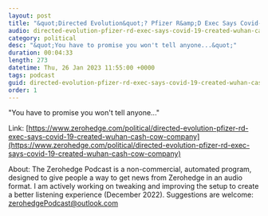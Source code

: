 ```yaml
---
layout: post
title: "&quot;Directed Evolution&quot;? Pfizer R&amp;D Exec Says Covid-19 Created In Wuhan, Is 'Cash Cow' For Company"
audio: directed-evolution-pfizer-rd-exec-says-covid-19-created-wuhan-cash-cow-company-0
category: political
desc: "&quot;You have to promise you won't tell anyone...&quot;"
duration: 00:04:33
length: 273
datetime: Thu, 26 Jan 2023 11:55:00 +0000
tags: podcast
guid: directed-evolution-pfizer-rd-exec-says-covid-19-created-wuhan-cash-cow-company-0
order: 1
---
```

&quot;You have to promise you won't tell anyone...&quot;

Link: [https://www.zerohedge.com/political/directed-evolution-pfizer-rd-exec-says-covid-19-created-wuhan-cash-cow-company](https://www.zerohedge.com/political/directed-evolution-pfizer-rd-exec-says-covid-19-created-wuhan-cash-cow-company)

About: The Zerohedge Podcast is a non-commercial, automated program, designed to give people a way to get news from Zerohedge in an audio format.  I am actively working on tweaking and improving the setup to create a better listening experience (December 2022).  Suggestions are welcome: [zerohedgePodcast@outlook.com](mailto:zerohedgePodcast@outlook.com)